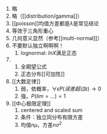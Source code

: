 1. 略
2. 略（[[distribution/gamma]]）
3. [[poisson]]均值方差都是$\lambda$是常见结论
4. 等效于三角形重心
5. 几何意义显然（参考[[multi-normal]]）
6. 不要默认独立啊啊啊！
   1. lognormal: $lnX$满足正态
7. 
   1. 全期望公式
   2. 正态分布[[可加性]]
8. [[大数定律]]
   1. 弱，依概率，$\forall \epsilon P(误差超过\epsilon)\to 0$
   2. 强，$P(lim = ...)=1$
9. [[中心极限定理]]
   1.  centered and scaled sum
   2.  条件：独立同分布有限方差
   3.  均值$n\mu$，方差$n\sigma^2$